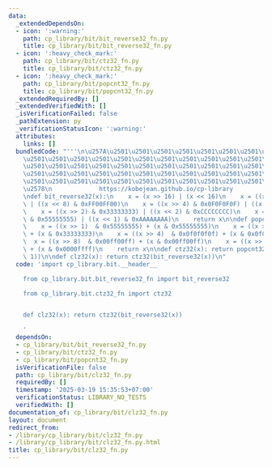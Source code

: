 ```yaml
---
data:
  _extendedDependsOn:
  - icon: ':warning:'
    path: cp_library/bit/bit_reverse32_fn.py
    title: cp_library/bit/bit_reverse32_fn.py
  - icon: ':heavy_check_mark:'
    path: cp_library/bit/ctz32_fn.py
    title: cp_library/bit/ctz32_fn.py
  - icon: ':heavy_check_mark:'
    path: cp_library/bit/popcnt32_fn.py
    title: cp_library/bit/popcnt32_fn.py
  _extendedRequiredBy: []
  _extendedVerifiedWith: []
  _isVerificationFailed: false
  _pathExtension: py
  _verificationStatusIcon: ':warning:'
  attributes:
    links: []
  bundledCode: "'''\n\u257A\u2501\u2501\u2501\u2501\u2501\u2501\u2501\u2501\u2501\u2501\
    \u2501\u2501\u2501\u2501\u2501\u2501\u2501\u2501\u2501\u2501\u2501\u2501\u2501\
    \u2501\u2501\u2501\u2501\u2501\u2501\u2501\u2501\u2501\u2501\u2501\u2501\u2501\
    \u2501\u2501\u2501\u2501\u2501\u2501\u2501\u2501\u2501\u2501\u2501\u2501\u2501\
    \u2501\u2501\u2501\u2501\u2501\u2501\u2501\u2501\u2501\u2501\u2501\u2501\u2501\
    \u2578\n             https://kobejean.github.io/cp-library               \n'''\n\
    \ndef bit_reverse32(x):\n    x = (x >> 16) | (x << 16)\n    x = ((x >> 8) & 0x00FF00FF)\
    \ | ((x << 8) & 0xFF00FF00)\n    x = ((x >> 4) & 0x0F0F0F0F) | ((x << 4) & 0xF0F0F0F0)\n\
    \    x = ((x >> 2) & 0x33333333) | ((x << 2) & 0xCCCCCCCC)\n    x = ((x >> 1)\
    \ & 0x55555555) | ((x << 1) & 0xAAAAAAAA)\n    return x\n\ndef popcnt32(x):\n\
    \    x = ((x >> 1)  & 0x55555555) + (x & 0x55555555)\n    x = ((x >> 2)  & 0x33333333)\
    \ + (x & 0x33333333)\n    x = ((x >> 4)  & 0x0f0f0f0f) + (x & 0x0f0f0f0f)\n  \
    \  x = ((x >> 8)  & 0x00ff00ff) + (x & 0x00ff00ff)\n    x = ((x >> 16) & 0x0000ffff)\
    \ + (x & 0x0000ffff)\n    return x\n\ndef ctz32(x): return popcnt32(~x & (x -\
    \ 1))\n\ndef clz32(x): return ctz32(bit_reverse32(x))\n"
  code: 'import cp_library.bit.__header__

    from cp_library.bit.bit_reverse32_fn import bit_reverse32

    from cp_library.bit.ctz32_fn import ctz32


    def clz32(x): return ctz32(bit_reverse32(x))

    '
  dependsOn:
  - cp_library/bit/bit_reverse32_fn.py
  - cp_library/bit/ctz32_fn.py
  - cp_library/bit/popcnt32_fn.py
  isVerificationFile: false
  path: cp_library/bit/clz32_fn.py
  requiredBy: []
  timestamp: '2025-03-19 15:35:53+07:00'
  verificationStatus: LIBRARY_NO_TESTS
  verifiedWith: []
documentation_of: cp_library/bit/clz32_fn.py
layout: document
redirect_from:
- /library/cp_library/bit/clz32_fn.py
- /library/cp_library/bit/clz32_fn.py.html
title: cp_library/bit/clz32_fn.py
---
```

